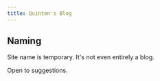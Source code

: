 ```yaml
---
title: Quinten's Blog
---
```


## Naming

Site name is temporary. It's not even entirely a blog.

Open to suggestions.
